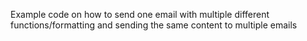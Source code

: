 Example code on how to send one email with multiple different functions/formatting and sending the same content to multiple emails
